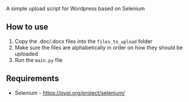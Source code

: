 A simple upload script for Wordpress based on Selenium

## How to use
1. Copy the .doc/.docx files into the `files_to_upload` folder
2. Make sure the files are alphabetically in order on how they should be uploaded
3. Run the `main.py` file



## Requirements 
- Selenium - https://pypi.org/project/selenium/